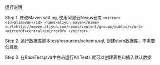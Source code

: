 运行说明

Step 1. 修改Maven setting, 使用阿里云Nexus仓库
`<mirror>
    <id>alimaven</id>
    <name>aliyun maven</name>
    <url>http://maven.aliyun.com/nexus/content/groups/public/</url>
    <mirrorOf>central</mirrorOf>
</mirror>`

Step 2. 运行数据库脚本test/resources/schema.sql, 创建store数据库，不需要创建表

Step 3. 在BaseTest.java中右击运行All Tests 就可以创建表格和插入默认数据